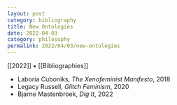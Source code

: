 ```yaml
---
layout: post
category: bibliography
title: New Ontologies
date: 2022-04-03
category: philosophy
permalink: 2022/04/03/new-ontologies
---
```


[[2022]] • [[Bibliographies]]

* Laboria Cuboniks, *The Xenofeminist Manifesto*, 2018
* Legacy Russell, *Glitch Feminism*, 2020
* Bjarne Mastenbroek, *Dig It*, 2022
